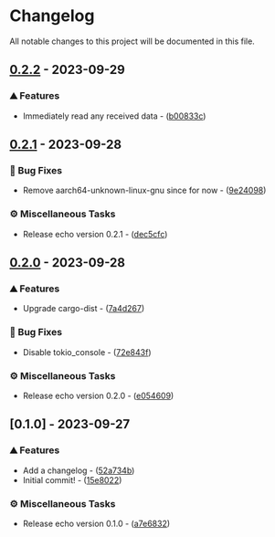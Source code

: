 # Changelog

All notable changes to this project will be documented in this file.

## [0.2.2](https://github.com/orhun/git-cliff/compare/v0.2.1..0.2.2) - 2023-09-29

### ⛰️  Features

- Immediately read any received data - ([b00833c](https://github.com/orhun/git-cliff/commit/b00833ce3d376ae70f9b27f69c7bf47f8544fa34))

## [0.2.1](https://github.com/orhun/git-cliff/compare/v0.2.0..v0.2.1) - 2023-09-28

### 🐛 Bug Fixes

- Remove aarch64-unknown-linux-gnu since for now - ([9e24098](https://github.com/orhun/git-cliff/commit/9e240985eac20cce2e7dd18dba20dde4d5dbbd7b))

### ⚙️ Miscellaneous Tasks

- Release echo version 0.2.1 - ([dec5cfc](https://github.com/orhun/git-cliff/commit/dec5cfc3697a24710c6f884b7cdb28e9fcf5f406))

## [0.2.0](https://github.com/orhun/git-cliff/compare/v0.1.0..v0.2.0) - 2023-09-28

### ⛰️  Features

- Upgrade cargo-dist - ([7a4d267](https://github.com/orhun/git-cliff/commit/7a4d2679be5c873786057498447cd4147c11949c))

### 🐛 Bug Fixes

- Disable tokio_console - ([72e843f](https://github.com/orhun/git-cliff/commit/72e843fac2e1696cf035a8acd89301c06249a209))

### ⚙️ Miscellaneous Tasks

- Release echo version 0.2.0 - ([e054609](https://github.com/orhun/git-cliff/commit/e054609f4075d4112b73434269cc63d455384165))

## [0.1.0] - 2023-09-27

### ⛰️  Features

- Add a changelog - ([52a734b](https://github.com/orhun/git-cliff/commit/52a734b6739386cc27788e8fd143311a500f8be5))
- Initial commit! - ([15e8022](https://github.com/orhun/git-cliff/commit/15e80221f32155ee466df197e1dadac57168bca0))

### ⚙️ Miscellaneous Tasks

- Release echo version 0.1.0 - ([a7e6832](https://github.com/orhun/git-cliff/commit/a7e6832f29fb8ba74df696a3536dc5d64b405a24))

<!-- generated by git-cliff -->
